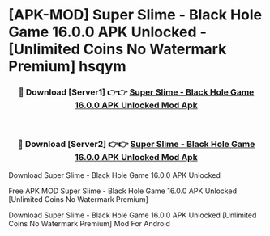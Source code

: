 # [APK-MOD] Super Slime - Black Hole Game 16.0.0 APK Unlocked - [Unlimited Coins No Watermark Premium] hsqym



<div align="center">
<h3>🔴 Download [Server1] 👉👉 <a href="https://momento.my/?title=Super_Slime_-_Black_Hole_Game_16.0.0_APK_Unlocked">Super Slime - Black Hole Game 16.0.0 APK Unlocked Mod Apk</a></h3><br>

<h3>🔴 Download [Server2] 👉👉 <a href="https://momento.my/?title=Super_Slime_-_Black_Hole_Game_16.0.0_APK_Unlocked">Super Slime - Black Hole Game 16.0.0 APK Unlocked Mod Apk</a></h3>
</div>



Download Super Slime - Black Hole Game 16.0.0 APK Unlocked 

Free APK MOD Super Slime - Black Hole Game 16.0.0 APK Unlocked [Unlimited Coins No Watermark Premium]

Download Super Slime - Black Hole Game 16.0.0 APK Unlocked [Unlimited Coins No Watermark Premium] Mod For Android
